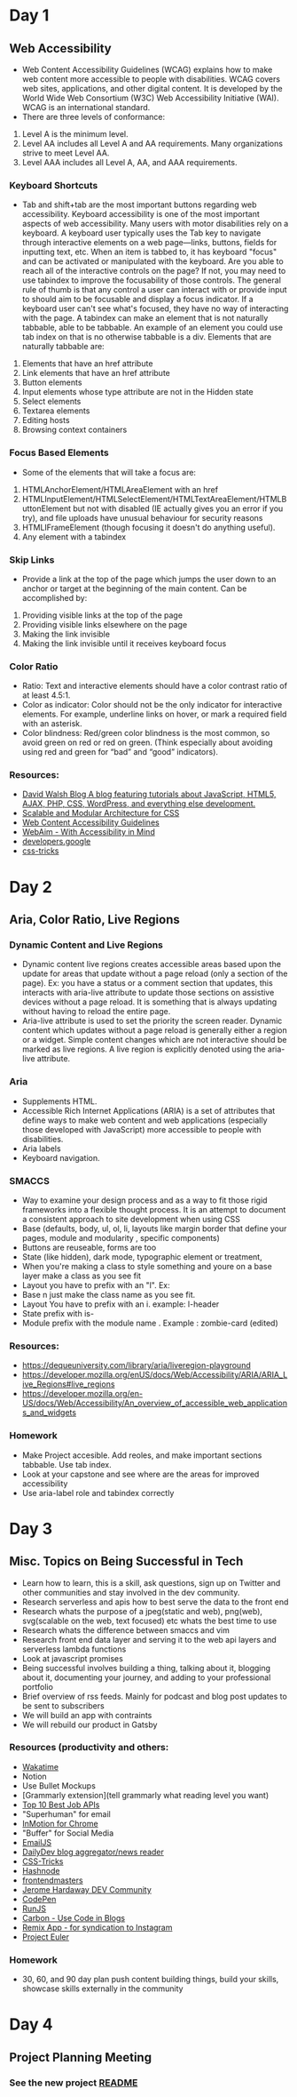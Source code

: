 # Day 1
## Web Accessibility
- Web Content Accessibility Guidelines (WCAG) explains how to make web content more accessible to people with disabilities. WCAG covers web sites, applications, and other digital content. It is developed by the World Wide Web Consortium (W3C) Web Accessibility Initiative (WAI). WCAG is an international standard.
- There are three levels of conformance:
1. Level A is the minimum level.
2. Level AA includes all Level A and AA requirements. Many organizations strive to meet Level AA.
3. Level AAA includes all Level A, AA, and AAA requirements.
### Keyboard Shortcuts
- Tab and shift+tab are the most important buttons regarding web accessibility. Keyboard accessibility is one of the most important aspects of web accessibility. Many users with motor disabilities rely on a keyboard. A keyboard user typically uses the Tab key to navigate through interactive elements on a web page—links, buttons, fields for inputting text, etc. When an item is tabbed to, it has keyboard "focus" and can be activated or manipulated with the keyboard. Are you able to reach all of the interactive controls on the page? If not, you may need to use tabindex to improve the focusability of those controls. The general rule of thumb is that any control a user can interact with or provide input to should aim to be focusable and display a focus indicator. If a keyboard user can't see what's focused, they have no way of interacting with the page. A tabindex can make an element that is not naturally tabbable, able to be tabbable. An example of an element you could use tab index on that is no otherwise tabbable is a div. Elements that are naturally tabbable are:
1. Elements that have an href attribute
2. Link elements that have an href attribute
3. Button elements
4. Input elements whose type attribute are not in the Hidden state
5. Select elements
6. Textarea elements
7. Editing hosts
8. Browsing context containers
### Focus Based Elements
- Some of the elements that will take a focus are:
1. HTMLAnchorElement/HTMLAreaElement with an href
2. HTMLInputElement/HTMLSelectElement/HTMLTextAreaElement/HTMLButtonElement but not with disabled (IE actually gives you an error if you try), and file uploads have unusual behaviour for security reasons
3. HTMLIFrameElement (though focusing it doesn't do anything useful). 
4. Any element with a tabindex
### Skip Links
- Provide a link at the top of the page which jumps the user down to an anchor or target at the beginning of the main content. Can be accomplished by:
1. Providing visible links at the top of the page
2. Providing visible links elsewhere on the page
3. Making the link invisible
4. Making the link invisible until it receives keyboard focus
### Color Ratio
- Ratio: Text and interactive elements should have a color contrast ratio of at least 4.5:1.
- Color as indicator: Color should not be the only indicator for interactive elements. For example, underline links on hover, or mark a required field with an asterisk.
- Color blindness: Red/green color blindness is the most common, so avoid green on red or red on green. (Think especially about avoiding using red and green for “bad” and “good” indicators).
### Resources:
- [David Walsh Blog A blog featuring tutorials about JavaScript, HTML5, AJAX, PHP, CSS, WordPress, and everything else development.](https://davidwalsh.name/)
- [Scalable and Modular Architecture for CSS](http://smacss.com/)
- [Web Content Accessibility Guidelines](https://www.w3.org/TR/WCAG21/)
- [WebAim - With Accessibility in Mind](https://webaim.org/)
- [developers.google](https://developers.google.com/web/fundamentals/accessibility/focus)
- [css-tricks](https://css-tricks.com/almanac/selectors/f/focus-within/)

# Day 2
## Aria, Color Ratio, Live Regions
### Dynamic Content  and Live Regions 
- Dynamic content live regions creates accessible areas based upon the update 
for areas that update without a page reload (only a section of the page). Ex: you have a 
status or a comment section that updates, this interacts with aria-live attribute to update those sections on assistive devices without a page reload. It is something that is always updating without having to reload the entire page. 
- Aria-live attribute is used to set the priority the screen reader. Dynamic content which updates without a page reload is generally either a region or a widget. Simple content changes which are not interactive should be marked as live regions. A live region is explicitly denoted using the aria-live attribute.
### Aria
- Supplements HTML. 
- Accessible Rich Internet Applications (ARIA) is a set of attributes that 
define ways to make web content and web applications (especially those developed 
with JavaScript) more accessible to people with disabilities.
- Aria labels 
- Keyboard navigation. 
### SMACCS 
- Way to examine your design process and as a way to fit those rigid frameworks 
into a flexible thought process. It is an attempt to document a consistent approach to site development when using CSS
- Base (defaults, body, ul, ol, li, layouts like margin border that define your pages, module and modularity , specific components)
- Buttons are reuseable, forms are too 
- State (like hidden), dark mode, typographic element or treatment, 
- When you're making a class to style something and youre on a base layer make a class as you see fit
- Layout you have to prefix with an "l". Ex: 
- Base n just make the class name as you see fit.
- Layout You have to prefix with an i. example: l-header
- State prefix with is-
- Module prefix with the module name . Example : zombie-card (edited) 
### Resources:
- https://dequeuniversity.com/library/aria/liveregion-playground
- https://developer.mozilla.org/enUS/docs/Web/Accessibility/ARIA/ARIA_Live_Regions#live_regions
- https://developer.mozilla.org/en-US/docs/Web/Accessibility/An_overview_of_accessible_web_applications_and_widgets
### Homework 
- Make Project accesible. Add reoles, and make important sections tabbable. Use tab index. 
- Look at your capstone and see where are the areas for improved accessibility
- Use aria-label role and tabindex correctly

# Day 3
## Misc. Topics on Being Successful in Tech
- Learn how to learn, this is a skill, ask questions, sign up on Twitter and other communities and stay involved in the dev community.
- Research serverless and apis how to best serve the data to the front end 
- Research whats the purpose of a jpeg(static and web), png(web), svg(scalable on the web, text focused) etc whats the best time to use
- Research whats the difference between smaccs and vim
- Research front end data layer and serving it to the web api layers and serverless lambda functions
- Look at javascript promises
- Being successful involves building a thing, talking about it, blogging about it, documenting your journey, and adding to your professional portfolio
- Brief overview of rss feeds. Mainly for podcast and blog post updates to be sent to subscribers 
- We will build an app with contraints
- We will rebuild our product in Gatsby 
### Resources (productivity and others:
- [Wakatime](https://wakatime.com/)
- Notion
- Use Bullet Mockups 
- [Grammarly extension](tell grammarly what reading level you want)
- [Top 10 Best Job APIs](https://blog.api.rakuten.net/top-10-best-jobs-apis-linkedin-indeed-glassdoor-and-others/)
- "Superhuman" for email
- [InMotion for Chrome](https://inmotion.app/meet/jerome-hardaway/9gxy6)
- "Buffer" for Social Media 
- [EmailJS](https://www.emailjs.com/)
- [DailyDev blog aggregator/news reader](https://daily.dev/)
- [CSS-Tricks](https://serverless.css-tricks.com/)
- [Hashnode](https://hashnode.com/)
- [frontendmasters](https://frontendmasters.com/guides/learning-roadmap/)
- [Jerome Hardaway DEV Community](https://dev.to/jeromehardaway)
- [CodePen](https://codepen.io/)
- [RunJS](https://runjs.app/)
- [Carbon - Use Code in Blogs](https://carbon.now.sh/) 
- [Remix App - for syndication to Instagram](https://buffer.com/remix) 
- [Project Euler](https://projecteuler.net/)

### Homework
- 30, 60, and 90 day plan push content building things, build your skills, showcase skills externally
in the community

# Day 4
## Project Planning Meeting 
### See the new project [README](https://github.com/Vets-Who-Code/march2021/edit/main/javascript-job-search-mvp/README.md)
